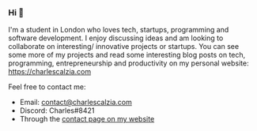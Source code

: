 ### Hi 👋

I'm a student in London who loves tech, startups, programming and software development. I enjoy discussing ideas and am looking to collaborate on interesting/ innovative projects or startups. You can see some more of my projects and read some interesting blog posts on tech, programming, entrepreneurship and productivity on my personal website: https://charlescalzia.com

Feel free to contact me:
- Email: contact@charlescalzia.com
- Discord: Charles#8421
- Through the [contact page on my website](https://charlescalzia.com/contact)
